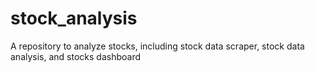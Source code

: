 # stock_analysis
A repository to analyze stocks, including stock data scraper, stock data analysis, and stocks dashboard

